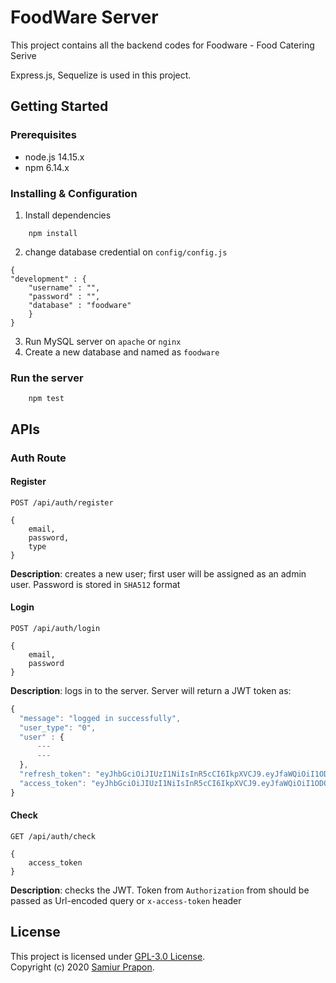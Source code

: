 # FoodWare Server
This project contains all the backend codes for Foodware - Food Catering Serive

Express.js, Sequelize is used in this project.


## Getting Started
### Prerequisites
- node.js 14.15.x
- npm 6.14.x

### Installing & Configuration
1) Install dependencies
```
    npm install
```
2) change database credential on `config/config.js`
```
{
"development" : {
    "username" : "",
    "password" : "",
    "database" : "foodware"
    }
}
```
3) Run MySQL server on `apache` or `nginx` 
4) Create a new database and named as `foodware`

### Run the server
```
    npm test
```

## APIs
### Auth Route
#### Register
`POST /api/auth/register`
```
{
    email,
    password, 
    type
}
```
**Description**: creates a new user; first user will be assigned as an admin user. Password is stored in `SHA512` format
#### Login
`POST /api/auth/login`
```
{
    email,
    password
}
```
**Description**: logs in to the server. Server will return a JWT token as:
```javascript
{
  "message": "logged in successfully",
  "user_type": "0",
  "user" : {
      ---
      ---
  },
  "refresh_token": "eyJhbGciOiJIUzI1NiIsInR5cCI6IkpXVCJ9.eyJfaWQiOiI1ODQ4MjU1NjJhOWRlMDE5NmM5MTI4ZmIiLCJ1c2VybmFtZSI6InRlc3RlciIsImFkbWluIjp0cnVlLCJpYXQiOjE0ODExMjMxNjMsImV4cCI6MTQ4MTcyNzk2MywiaXNzIjoidmVsb3BlcnQuY29tIiwic3ViIjoidXNlckluZm8ifQ.vh8LPqxYWJtO6Bxe7reL7sEon13dYFFnhpnyyEmaLBk",
  "access_token": "eyJhbGciOiJIUzI1NiIsInR5cCI6IkpXVCJ9.eyJfaWQiOiI1ODQ4MjU1NjJhOWRlMDE5NmM5MTI4ZmIiLCJ1c2VybmFtZSI6InRlc3RlciIsImFkbWluIjp0cnVlLCJpYXQiOjE0ODExMjMxNjMsImV4cCI6MTQ4MTcyNzk2MywiaXNzIjoidmVsb3BlcnQuY29tIiwic3ViIjoidXNlckluZm8ifQ.vh8LPqxYWJtO6Bxe7reL7sEon13dYFFnhpnyyEmaLBk"
}
```

#### Check
`GET /api/auth/check` 
```
{
    access_token
}
```

**Description**: checks the JWT. Token from `Authorization` from should be passed as Url-encoded query or `x-access-token` header

## License
This project is licensed under [GPL-3.0 License](https://opensource.org/licenses/GPL-3.0).  
Copyright (c) 2020 [Samiur Prapon](https://samiurprapon.github.io/).